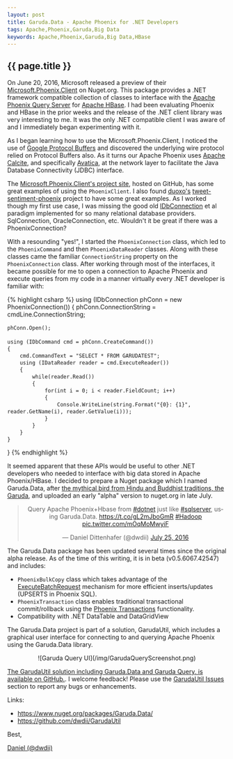 ```yaml
---
layout: post
title: Garuda.Data - Apache Phoenix for .NET Developers
tags: Apache,Phoenix,Garuda,Big Data
keywords: Apache,Phoenix,Garuda,Big Data,HBase
---
```

{{ page.title }}
----------------
On June 20, 2016, Microsoft released a preview of their [Microsoft.Phoenix.Client](https://www.nuget.org/packages/Microsoft.Phoenix.Client/) 
on Nuget.org. This package provides a .NET framework compatible collection
of classes to interface with the [Apache Phoenix Query Server](https://phoenix.apache.org/) for [Apache HBase](https://hbase.apache.org/). 
I had been evaluating Phoenix and HBase in the prior weeks and the release of the .NET client library was very interesting to me. It was the only
.NET compatible client I was aware of and I immediately began experimenting with it.

As I began learning how to use the Microsoft.Phoenix.Client, I noticed the use of [Google Protocol Buffers](https://developers.google.com/protocol-buffers/)
and discovered the underlying wire protocol relied on Protocol Buffers also. As it turns our Apache Phoenix uses 
[Apache Calcite](https://calcite.apache.org/), and specifically [Avatica](https://calcite.apache.org/avatica/), 
at the network layer to facilitate the Java Database Connectivity (JDBC) interface.

The [Microsoft.Phoenix.Client's project site](https://github.com/Azure/hdinsight-phoenix-sharp), hosted on GitHub, has some great examples 
of using the `PhoenixClient`. I also found [duoxo's](https://github.com/duoxu) [tweet-sentiment-phoenix](https://github.com/duoxu/tweet-sentiment-phoenix)
project to have some great examples. As I worked though my first use case, I was missing the good old 
[IDbConnection](https://msdn.microsoft.com/en-us/library/system.data.idbconnection(v=vs.110).aspx) et al paradigm implemented for so many
relational database providers. SqlConnection, OracleConnection, etc. Wouldn't it be great if there was a PhoenixConnection?

With a resounding "yes!", I started the `PhoenixConnection` class, which led to the `PhoenixCommand` and then `PhoenixDataReader` classes. 
Along with these classes came the familiar `ConnectionString` property on the `PhoenixConnection` class. After working through most of the
interfaces, it became possible for me to open a connection to Apache Phoenix and execute queries from my code in a manner virtually every .NET 
developer is familiar with:

{% highlight csharp %}
using (IDbConnection phConn = new PhoenixConnection())
{
    phConn.ConnectionString = cmdLine.ConnectionString;

    phConn.Open();

    using (IDbCommand cmd = phConn.CreateCommand())
    {
        cmd.CommandText = "SELECT * FROM GARUDATEST";
        using (IDataReader reader = cmd.ExecuteReader())
        {
            while(reader.Read())
            {
                for(int i = 0; i < reader.FieldCount; i++)
                {
                    Console.WriteLine(string.Format("{0}: {1}", reader.GetName(i), reader.GetValue(i)));
                }
            }
        }
    }                        
}
{% endhighlight %}

It seemed apparent that these APIs would be useful to other .NET developers who needed to interface with big data stored
in Apache Phoenix/HBase. I decided to prepare a Nuget package which I named Garuda.Data, after 
[the mythical bird from Hindu and Buddhist traditions, the Garuda](https://en.wikipedia.org/wiki/Garuda), and uploaded an
early "alpha" version to nuget.org in late July.

<center>
<blockquote class="twitter-tweet" data-lang="en"><p lang="en" dir="ltr">Query Apache Phoenix+Hbase from <a href="https://twitter.com/hashtag/dotnet?src=hash">#dotnet</a> just like <a href="https://twitter.com/hashtag/sqlserver?src=hash">#sqlserver</a>, using Garuda.Data. <a href="https://t.co/gL2mJboGmR">https://t.co/gL2mJboGmR</a> <a href="https://twitter.com/hashtag/Hadoop?src=hash">#Hadoop</a> <a href="https://t.co/mOqMoMwyiF">pic.twitter.com/mOqMoMwyiF</a></p>&mdash; Daniel Dittenhafer (@dwdii) <a href="https://twitter.com/dwdii/status/757421008622149633">July 25, 2016</a></blockquote>
<script async src="//platform.twitter.com/widgets.js" charset="utf-8"></script>
</center>

The Garuda.Data package has been updated several times since the original alpha release. As of the time of this writing, it is in beta (v0.5.6067.42547)
and includes:

* `PhoenixBulkCopy` class which takes advantage of the 
[ExecuteBatchRequest](https://calcite.apache.org/avatica/docs/protobuf_reference.html#executebatchrequest) mechanism for more
efficient inserts/updates (UPSERTS in Phoenix SQL). 
* `PhoenixTransaction` class enables traditional transactional commit/rollback 
using the [Phoenix Transactions](https://phoenix.apache.org/transactions.html) functionality.
* Compatibility with .NET DataTable and DataGridView 

The Garuda.Data project is part of a solution, GarudaUtil, which includes a graphical user interface for connecting to and querying
Apache Phoenix using the Garuda.Data library. 

<center>
![Garuda Query UI](/img/GarudaQueryScreenshot.png)
</center>

[The GarudaUtil solution including Garuda.Data and Garuda Query, is available on GitHub.](https://github.com/dwdii/GarudaUtil). I welcome
feedback! Please use the [GarudaUtil Issues](https://github.com/dwdii/GarudaUtil/issues) section to report any bugs or enhancements.

Links:

* https://www.nuget.org/packages/Garuda.Data/
* https://github.com/dwdii/GarudaUtil

Best,

[Daniel (@dwdii)](http://twitter.com/dwdii)
